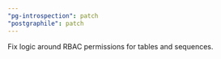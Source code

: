 ```yaml
---
"pg-introspection": patch
"postgraphile": patch
---
```


Fix logic around RBAC permissions for tables and sequences.
